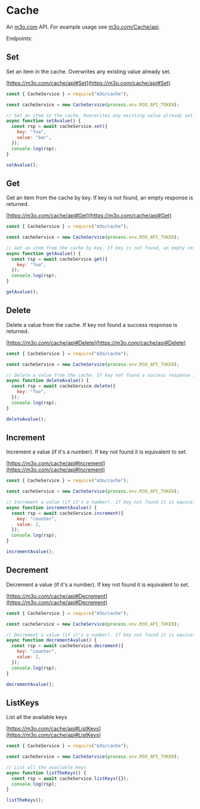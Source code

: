 # Cache

An [m3o.com](https://m3o.com) API. For example usage see [m3o.com/Cache/api](https://m3o.com/Cache/api).

Endpoints:

## Set

Set an item in the cache. Overwrites any existing value already set.

[https://m3o.com/cache/api#Set](https://m3o.com/cache/api#Set)

```js
const { CacheService } = require("m3o/cache");

const cacheService = new CacheService(process.env.M3O_API_TOKEN);

// Set an item in the cache. Overwrites any existing value already set.
async function setAvalue() {
  const rsp = await cacheService.set({
    key: "foo",
    value: "bar",
  });
  console.log(rsp);
}

setAvalue();
```

## Get

Get an item from the cache by key. If key is not found, an empty response is returned.

[https://m3o.com/cache/api#Get](https://m3o.com/cache/api#Get)

```js
const { CacheService } = require("m3o/cache");

const cacheService = new CacheService(process.env.M3O_API_TOKEN);

// Get an item from the cache by key. If key is not found, an empty response is returned.
async function getAvalue() {
  const rsp = await cacheService.get({
    key: "foo",
  });
  console.log(rsp);
}

getAvalue();
```

## Delete

Delete a value from the cache. If key not found a success response is returned.

[https://m3o.com/cache/api#Delete](https://m3o.com/cache/api#Delete)

```js
const { CacheService } = require("m3o/cache");

const cacheService = new CacheService(process.env.M3O_API_TOKEN);

// Delete a value from the cache. If key not found a success response is returned.
async function deleteAvalue() {
  const rsp = await cacheService.delete({
    key: "foo",
  });
  console.log(rsp);
}

deleteAvalue();
```

## Increment

Increment a value (if it's a number). If key not found it is equivalent to set.

[https://m3o.com/cache/api#Increment](https://m3o.com/cache/api#Increment)

```js
const { CacheService } = require("m3o/cache");

const cacheService = new CacheService(process.env.M3O_API_TOKEN);

// Increment a value (if it's a number). If key not found it is equivalent to set.
async function incrementAvalue() {
  const rsp = await cacheService.increment({
    key: "counter",
    value: 2,
  });
  console.log(rsp);
}

incrementAvalue();
```

## Decrement

Decrement a value (if it's a number). If key not found it is equivalent to set.

[https://m3o.com/cache/api#Decrement](https://m3o.com/cache/api#Decrement)

```js
const { CacheService } = require("m3o/cache");

const cacheService = new CacheService(process.env.M3O_API_TOKEN);

// Decrement a value (if it's a number). If key not found it is equivalent to set.
async function decrementAvalue() {
  const rsp = await cacheService.decrement({
    key: "counter",
    value: 2,
  });
  console.log(rsp);
}

decrementAvalue();
```

## ListKeys

List all the available keys

[https://m3o.com/cache/api#ListKeys](https://m3o.com/cache/api#ListKeys)

```js
const { CacheService } = require("m3o/cache");

const cacheService = new CacheService(process.env.M3O_API_TOKEN);

// List all the available keys
async function listTheKeys() {
  const rsp = await cacheService.listKeys({});
  console.log(rsp);
}

listTheKeys();
```
